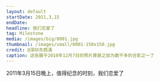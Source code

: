 ```yaml
---
layout: default
startDate: 2011,3,15
endDate: 
headline: 我们恋爱了
tag: Milestone
media: /images/big/0001.jpg
thumbnail: /images/small/0001-150x150.jpg
credit: @深圳东西涌
caption: 这张摄于2010年12月7日的照片算是之前为数不多的合影之一了
---
```

2011年3月15日晚上，值得纪念的时刻，我们恋爱了